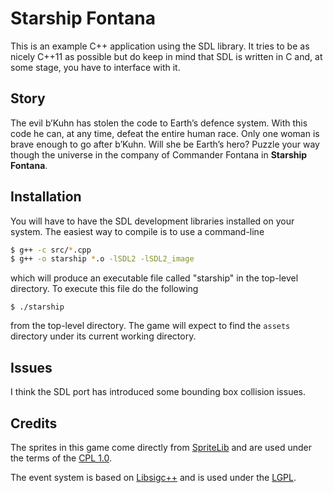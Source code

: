 # Starship Fontana #

This is an example C++ application using the SDL library.
It tries to be as nicely C++11 as possible but do keep in
mind that SDL is written in C and, at some stage, you have
to interface with it.

## Story ##
The evil b’Kuhn has stolen the code to Earth’s defence system.
With this code he can, at any time, defeat the entire human race.
Only one woman is brave enough to go after b’Kuhn. Will she be
Earth’s hero? Puzzle your way though the universe in the company
of Commander Fontana in **Starship Fontana**.

## Installation ##
You will have to have the SDL development libraries installed on
your system.  The easiest way to compile is to use a command-line

```bash
$ g++ -c src/*.cpp
$ g++ -o starship *.o -lSDL2 -lSDL2_image
```

which will produce an executable file called "starship" in the
top-level directory.  To execute this file do the following

`$ ./starship`
 
from the top-level directory.  The game will expect to find the
`assets` directory under its current working directory.

## Issues ##
I think the SDL port has introduced some bounding box collision issues.

## Credits ##
The sprites in this game come directly from 
[SpriteLib](http://www.widgetworx.com/widgetworx/portfolio/spritelib.html) and are used
under the terms of the [CPL 1.0](http://opensource.org/licenses/cpl1.0.php).


The event system is based on [Libsigc++](http://libsigc.sourceforge.net/)
and is used under the [LGPL](http://www.gnu.org/copyleft/lgpl.html).
